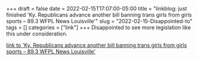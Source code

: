 +++draft = falsedate = 2022-02-15T17:07:00-05:00title = "linkblog: just finished 'Ky. Republicans advance another bill banning trans girls from girls sports – 89.3 WFPL News Louisville'"slug = "2022-02-15-Disappointed-to"tags = []categories = ["link"]+++Disappointed to see more legislation like this under consideration. [link to 'Ky. Republicans advance another bill banning trans girls from girls sports – 89.3 WFPL News Louisville'](https://wfpl.org/ky-republicans-advance-another-bill-banning-trans-girls-from-girls-sports/)